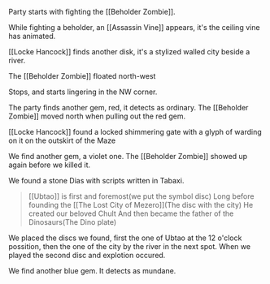 Party starts with fighting the [[Beholder Zombie]].

While fighting a beholder, an [[Assassin Vine]] appears, it's the ceiling vine has animated.

[[Locke Hancock]] finds another disk, it's a stylized walled city beside a river.

The [[Beholder Zombie]] floated north-west

Stops, and starts lingering in the NW corner.

The party finds another gem, red, it detects as ordinary. The [[Beholder Zombie]] moved north when pulling out the red gem.

[[Locke Hancock]] found a locked shimmering gate with a glyph of warding on it on the outskirt of the Maze

We find another gem, a violet one. The [[Beholder Zombie]] showed up again before we killed it.

We found a stone Dias with scripts written in Tabaxi.

> [[Ubtao]] is first and foremost(we put the symbol disc)
> Long before founding the [[The Lost City of Mezero]](The disc with the city)
> He created our beloved Chult
> And then became the father of the Dinosaurs(The Dino plate)

We placed the discs we found, first the one of Ubtao at the 12 o'clock possition, then the one of the city by the river in the next spot. When we played the second disc and explotion occured.

We find another blue gem. It detects as mundane.
